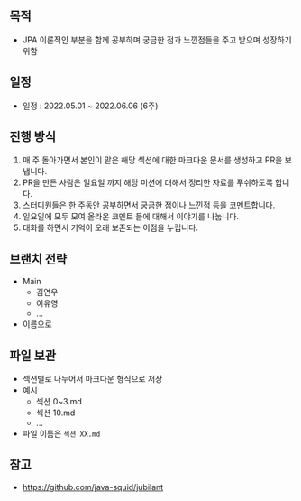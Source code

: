 ## 목적
- JPA 이론적인 부분을 함께 공부하며 궁금한 점과 느낀점들을 주고 받으며 성장하기 위함

## 일정
- 일정 : 2022.05.01 ~ 2022.06.06 (6주)

## 진행 방식
1.  매 주 돌아가면서 본인이 맡은 해당 섹션에 대한 마크다운 문서를 생성하고 PR을 보냅니다.
2.  PR을 만든 사람은 일요일 까지 해당 미션에 대해서 정리한 자료를 푸쉬하도록 합니다.
3.  스터디원들은 한 주동안 공부하면서 궁금한 점이나 느낀점 등을 코멘트합니다.
4. 일요일에 모두 모여 올라온 코멘트 들에 대해서 이야기를 나눕니다.
5. 대화를 하면서 기억이 오래 보존되는 이점을 누립니다. 

## 브랜치 전략
- Main
    - 김연우
    - 이유영
    - ...
- 이름으로

## 파일 보관
- 섹션별로 나누어서 마크다운 형식으로 저장
- 예시
  - 섹션 0~3.md
  - 섹션 10.md
  - ...
- 파일 이름은 `섹션 XX.md`

## 참고
- https://github.com/java-squid/jubilant
